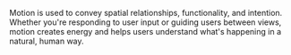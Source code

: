 Motion is used to convey spatial relationships, functionality, and intention. Whether you're responding to user input or guiding users between views, motion creates energy and helps users understand what's happening in a natural, human way.
